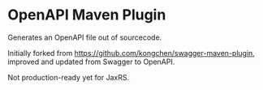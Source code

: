 # OpenAPI Maven Plugin
Generates an OpenAPI file out of sourcecode.

Initially forked from https://github.com/kongchen/swagger-maven-plugin, improved and updated from Swagger to OpenAPI.

Not production-ready yet for JaxRS.